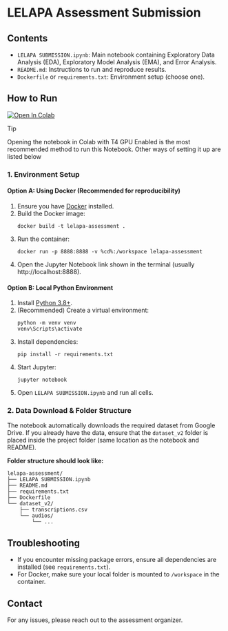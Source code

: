 # LELAPA Assessment Submission

## Contents
- `LELAPA SUBMISSION.ipynb`: Main notebook containing Exploratory Data Analysis (EDA), Exploratory Model Analysis (EMA), and Error Analysis.
- `README.md`: Instructions to run and reproduce results.
- `Dockerfile` or `requirements.txt`: Environment setup (choose one).

## How to Run
<a href="https://colab.research.google.com/github/eskayML/lelapa-assessment/blob/main/LELAPA%20SUBMISSION.ipynb" target="_parent"><img src="https://colab.research.google.com/assets/colab-badge.svg" alt="Open In Colab"/></a>

>[!TIP]
> Opening the notebook in Colab with T4 GPU Enabled is the most recommended method to run this Notebook. Other ways of setting it up are listed below

### 1. Environment Setup

#### Option A: Using Docker (Recommended for reproducibility)
1. Ensure you have [Docker](https://www.docker.com/) installed.
2. Build the Docker image:
   ```
   docker build -t lelapa-assessment .
   ```
3. Run the container:
   ```
   docker run -p 8888:8888 -v %cd%:/workspace lelapa-assessment
   ```
4. Open the Jupyter Notebook link shown in the terminal (usually http://localhost:8888).

#### Option B: Local Python Environment
1. Install [Python 3.8+](https://www.python.org/downloads/).
2. (Recommended) Create a virtual environment:
   ```
   python -m venv venv
   venv\Scripts\activate
   ```
3. Install dependencies:
   ```
   pip install -r requirements.txt
   ```
4. Start Jupyter:
   ```
   jupyter notebook
   ```
5. Open `LELAPA SUBMISSION.ipynb` and run all cells.


### 2. Data Download & Folder Structure
The notebook automatically downloads the required dataset from Google Drive. If you already have the data, ensure that the `dataset_v2` folder is placed inside the project folder (same location as the notebook and README).

**Folder structure should look like:**

```
lelapa-assessment/
├── LELAPA SUBMISSION.ipynb
├── README.md
├── requirements.txt
├── Dockerfile
└── dataset_v2/
    ├── transcriptions.csv
    └── audios/
        └── ...
```

## Troubleshooting
- If you encounter missing package errors, ensure all dependencies are installed (see `requirements.txt`).
- For Docker, make sure your local folder is mounted to `/workspace` in the container.

## Contact
For any issues, please reach out to the assessment organizer.
